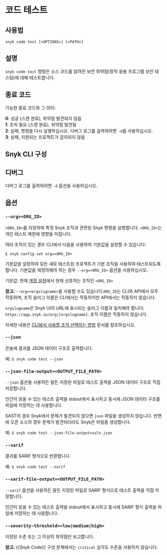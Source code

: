 # 코드 테스트

## 사용법

`snyk code test [<OPTIONS>] [<PATH>]`

## 설명

`snyk code test` 명령은 소스 코드를 알려진 보안 취약점(정적 응용 프로그램 보안 테스팅)에 대해 테스트합니다.

## 종료 코드

가능한 종료 코드와 그 의미:

**0**: 성공 (스캔 완료), 취약점 발견되지 않음\
**1**: 조치 필요 (스캔 완료), 취약점 발견됨\
**2**: 실패, 명령을 다시 실행하십시오. 디버그 로그를 출력하려면 `-d`를 사용하십시오.\
**3**: 실패, 지원되는 프로젝트가 감지되지 않음

## Snyk CLI 구성

## 디버그

디버그 로그를 출력하려면 `-d` 옵션을 사용하십시오.

## 옵션

### `--org=<ORG_ID>`

`<ORG_ID>`를 지정하여 특정 Snyk 조직과 관련된 Snyk 명령을 실행합니다. `<ORG_ID>`는 개인 테스트 제한에 영향을 미칩니다.

여러 조직이 있는 경우 CLI에서 다음을 사용하여 기본값을 설정할 수 있습니다:

`$ snyk config set org=<ORG_ID>`

기본값을 설정하여 모든 새로 테스트된 프로젝트가 기본 조직을 사용하여 테스트되도록 합니다. 기본값을 재정의해야 하는 경우 `--org=<ORG_ID>` 옵션을 사용하십시오.

기본값: 현재 [계정 설정](https://app.snyk.io/account)에서 현재 선호하는 조직인 `<ORG_ID>`

**참고:** `--org=<orgslugname>`을 사용할 수도 있습니다.`ORG_ID`는 CLI와 API에서 모두 작동하며, 조직 슬러그 이름은 CLI에서는 작동하지만 API에서는 작동하지 않습니다.

`orgslugname`은 Snyk UI의 URL에 표시되는 슬러그 이름과 일치해야 합니다: `https://app.snyk.io/org/[orgslugname]`. 조직 이름은 작동하지 않습니다.

자세한 내용은 [CLI에서 사용할 조직 선택하는 방법](https://docs.snyk.io/snyk-cli/scan-and-maintain-projects-using-the-cli/how-to-select-the-organization-to-use-in-the-cli) 문서를 참조하십시오.

### `--json`

콘솔에 결과를 JSON 데이터 구조로 출력합니다.

예: `$ snyk code test --json`

### `--json-file-output=<OUTPUT_FILE_PATH>`

`--json` 옵션을 사용하든 말든 지정된 파일로 테스트 출력을 JSON 데이터 구조로 직접 저장합니다.

인간이 읽을 수 있는 테스트 출력을 stdout에서 표시하고 동시에 JSON 데이터 구조를 파일에 저장하는 데 사용합니다.

SAST의 경우 Snyk에서 문제가 발견되지 않으면 `json` 파일을 생성하지 않습니다. 반면에 오픈 소스의 경우 문제가 발견되더라도 Snyk은 파일을 생성합니다.

예: `$ snyk code test --json-file-output=vuln.json`

### `--sarif`

결과를 SARIF 형식으로 반환합니다.

예: `$ snyk code test --sarif`

### `--sarif-file-output=<OUTPUT_FILE_PATH>`

`--sarif` 옵션을 사용하든 말든 지정된 파일로 SARIF 형식으로 테스트 출력을 직접 저장합니다.

인간이 읽을 수 있는 테스트 출력을 stdout에서 표시하고 동시에 SARIF 형식 출력을 파일에 저장하는 데 사용합니다.

### `--severity-threshold=<low|medium|high>`

지정된 수준 또는 그 이상의 취약점만 보고합니다.

**참고:** {{Snyk Code}} 구성 문제에서는 `critical` 심각도 수준을 사용하지 않습니다.